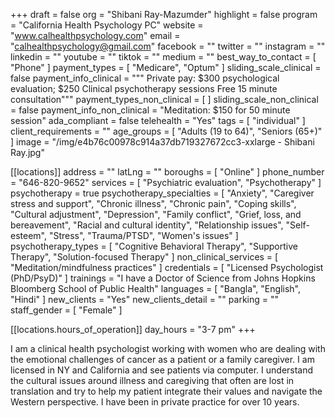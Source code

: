 +++
draft = false
org = "Shibani Ray-Mazumder"
highlight = false
program = "California Health Psychology PC"
website = "www.calhealthpsychology.com"
email = "calhealthpsychology@gmail.com"
facebook = ""
twitter = ""
instagram = ""
linkedin = ""
youtube = ""
tiktok = ""
medium = ""
best_way_to_contact = [ "Phone" ]
payment_types = [ "Medicare", "Optum" ]
sliding_scale_clinical = false
payment_info_clinical = """
Private pay: $300 psychological evaluation; $250 Clinical psychotherapy sessions
Free 15 minute consultation"""
payment_types_non_clinical = [ ]
sliding_scale_non_clinical = false
payment_info_non_clinical = "Meditation: $150 for 50 minute session"
ada_compliant = false
telehealth = "Yes"
tags = [ "individual" ]
client_requirements = ""
age_groups = [ "Adults (19 to 64)", "Seniors (65+)" ]
image = "/img/e4b76c00978c914a37db719327672cc3-xxlarge - Shibani Ray.jpg"

[[locations]]
address = ""
latLng = ""
boroughs = [ "Online" ]
phone_number = "646-820-9652"
services = [ "Psychiatric evaluation", "Psychotherapy" ]
psychotherapy = true
psychotherapy_specialties = [
  "Anxiety",
  "Caregiver stress and support",
  "Chronic illness",
  "Chronic pain",
  "Coping skills",
  "Cultural adjustment",
  "Depression",
  "Family conflict",
  "Grief, loss, and bereavement",
  "Racial and cultural identity",
  "Relationship issues",
  "Self-esteem",
  "Stress",
  "Trauma/PTSD",
  "Women's issues"
]
psychotherapy_types = [
  "Cognitive Behavioral Therapy",
  "Supportive Therapy",
  "Solution-focused Therapy"
]
non_clinical_services = [ "Meditation/mindfulness practices" ]
credentials = [ "Licensed Psychologist (PhD/PsyD)" ]
trainings = "I have a Doctor of Science from Johns Hopkins Bloomberg School of Public Health"
languages = [ "Bangla", "English", "Hindi" ]
new_clients = "Yes"
new_clients_detail = ""
parking = ""
staff_gender = [ "Female" ]

  [[locations.hours_of_operation]]
  day_hours = "3-7 pm"
+++


I am a clinical health psychologist working with women who are dealing with the emotional challenges of cancer as a patient or a family caregiver.  I am licensed in NY and California and see patients via computer. I understand the cultural issues around illness and caregiving that often are lost in translation and try to help my patient integrate their values and navigate the Western perspective.  I have been in private practice for over 10 years.
